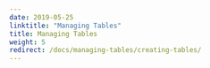 ```yaml
---
date: 2019-05-25
linktitle: "Managing Tables"
title: Managing Tables
weight: 5
redirect: /docs/managing-tables/creating-tables/
---
```

